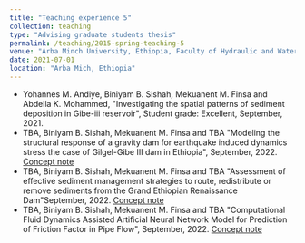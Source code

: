 ```yaml
---
title: "Teaching experience 5"
collection: teaching
type: "Advising graduate students thesis"
permalink: /teaching/2015-spring-teaching-5
venue: "Arba Minch University, Ethiopia, Faculty of Hydraulic and Water Resources Engineering"
date: 2021-07-01
location: "Arba Mich, Ethiopia"
---
```


* Yohannes M. Andiye, Biniyam B. Sishah, Mekuanent M. Finsa and Abdella K. Mohammed, "Investigating the spatial patterns of sediment deposition in Gibe-iii reservoir", Student grade: Excellent, September, 2021.
* TBA, Biniyam B. Sishah, Mekuanent M. Finsa and TBA "Modeling the structural response of a gravity dam for earthquake induced dynamics stress the case of Gilgel-Gibe III dam in Ethiopia", September, 2022. [Concept note](https://drive.google.com/file/d/1LBbcVlpzsgwhlGIZnBjyLnIhAJ46Vj6i/view?usp=sharing)
* TBA, Biniyam B. Sishah, Mekuanent M. Finsa and TBA "Assessment of effective sediment management strategies to route, redistribute or remove sediments from the Grand Ethiopian Renaissance Dam"September, 2022. [Concept note](https://drive.google.com/file/d/180x3PtoR8_LxVROoJRQoq3WaeC473szt/view?usp=sharing)
* TBA, Biniyam B. Sishah, Mekuanent M. Finsa and TBA "Computational Fluid Dynamics Assisted Artificial Neural Network Model for Prediction of Friction Factor in Pipe Flow", September, 2022. [Concept note](https://drive.google.com/file/d/14QjN38EXMYGKQGr4IuDLst6OaY08zrxT/view?usp=sharing)


  
